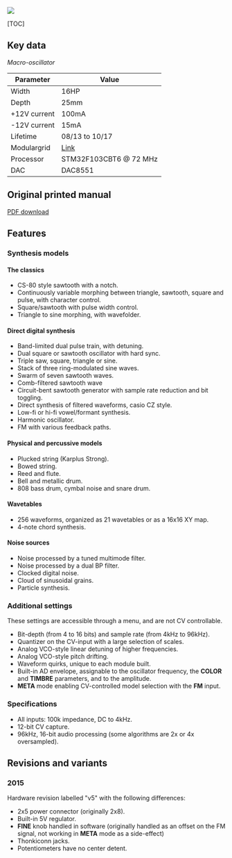 ![](images/front_small.jpg)

[TOC]

## Key data

*Macro-oscillator*

Parameter    | Value
-------------|------
Width        | 16HP
Depth        | 25mm
+12V current | 100mA
-12V current | 15mA
Lifetime     | 08/13 to 10/17
Modulargrid  | [Link](https://www.modulargrid.net/e/mutable-instruments-braids-2015)
Processor    | STM32F103CBT6 @ 72 MHz
DAC          | DAC8551

## Original printed manual

[PDF download](downloads/braids_quickstart.pdf)

## Features

### Synthesis models

#### The classics

* CS-80 style sawtooth with a notch.
* Continuously variable morphing between triangle, sawtooth, square and pulse, with character control.
* Square/sawtooth with pulse width control.
* Triangle to sine morphing, with wavefolder.

#### Direct digital synthesis

* Band-limited dual pulse train, with detuning.
* Dual square or sawtooth oscillator with hard sync.
* Triple saw, square, triangle or sine.
* Stack of three ring-modulated sine waves.
* Swarm of seven sawtooth waves.
* Comb-filtered sawtooth wave
* Circuit-bent sawtooth generator with sample rate reduction and bit toggling.
* Direct synthesis of filtered waveforms, casio CZ style.
* Low-fi or hi-fi vowel/formant synthesis.
* Harmonic oscillator.
* FM with various feedback paths.

#### Physical and percussive models

* Plucked string (Karplus Strong).
* Bowed string.
* Reed and flute.
* Bell and metallic drum.
* 808 bass drum, cymbal noise and snare drum.

#### Wavetables

* 256 waveforms, organized as 21 wavetables or as a 16x16 XY map.
* 4-note chord synthesis.

#### Noise sources

* Noise processed by a tuned multimode filter.
* Noise processed by a dual BP filter.
* Clocked digital noise.
* Cloud of sinusoidal grains.
* Particle synthesis.

### Additional settings

These settings are accessible through a menu, and are not CV controllable.

* Bit-depth (from 4 to 16 bits) and sample rate (from 4kHz to 96kHz).
* Quantizer on the CV-input with a large selection of scales.
* Analog VCO-style linear detuning of higher frequencies.
* Analog VCO-style pitch drifting.
* Waveform quirks, unique to each module built.
* Built-in AD envelope, assignable to the oscillator frequency, the **COLOR** and **TIMBRE** parameters, and to the amplitude.
* **META** mode enabling CV-controlled model selection with the **FM** input.

### Specifications

* All inputs: 100k impedance, DC to 4kHz.
* 12-bit CV capture.
* 96kHz, 16-bit audio processing (some algorithms are 2x or 4x oversampled).

## Revisions and variants

### 2015

Hardware revision labelled "v5" with the following differences:

* 2x5 power connector (originally 2x8).
* Built-in 5V regulator.
* **FINE** knob handled in software (originally handled as an offset on the FM signal, not working in **META** mode as a side-effect)
* Thonkiconn jacks.
* Potentiometers have no center detent.
